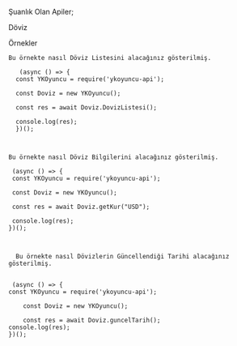 Şuanlık Olan Apiler;

Döviz

Örnekler

    Bu örnekte nasıl Döviz Listesini alacağınız gösterilmiş.
    
       (async () => {
      const YKOyuncu = require('ykoyuncu-api');

      const Doviz = new YKOyuncu();
	
      const res = await Doviz.DovizListesi();
	
      console.log(res);
      })();
      
      
      
    Bu örnekte nasıl Döviz Bilgilerini alacağınız gösterilmiş.

     (async () => {
     const YKOyuncu = require('ykoyuncu-api');
    
     const Doviz = new YKOyuncu();
		
     const res = await Doviz.getKur("USD");

     console.log(res);
    })();
      
      
      
      Bu örnekte nasıl Dövizlerin Güncellendiği Tarihi alacağınız gösterilmiş.


     (async () => {
	const YKOyuncu = require('ykoyuncu-api');

        const Doviz = new YKOyuncu();

        const res = await Doviz.guncelTarih();
	console.log(res);
    })();

